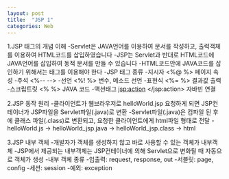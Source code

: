 ```yaml
---
layout: post
title:  "JSP 1"
categories: Web
---
```

1.JSP 태그의 개념 이해
-Servlet은 JAVA언어를 이용하여 문서를 작성하고, 출력객체를 이용하여 HTML코드를 삽입하였습니다
-JSP는 Servlet과 반대로 HTML코드에 JAVA언어를 삽입하여 동적 문서를 만들 수 있습니다
-HTML코드안에 JAVA코드를 삽인하기 위해서는 태그를 이용해야 한다
-JSP 태그 종류
	-지시자 <%@ %> 페이지 속성
	-주석 <%-- --> 
	-선언 <%! %> 변수, 메소드 선언
	-표현식 <%= %> 결과값 출력
	-스크립트릿 <% %> JAVA 코드
	-액션태그 <jsp:action> </jsp:action> 자바빈 연결

2.JSP 동작 원리
-클라이언트가 웹브라우저로 helloWorld.jsp 요청하게 되면 JSP컨테이너가 JSP파일을 Servlet파일(.java)로 변환
-Servlet파일(.java)은 컴파일 된 후에 클래스 파일(.class)로 변환되고, 요청한 클라이언트에게 html파일 형태로 전달
-helloWorld.js -> helloWorld_jsp.java -> helloWorld_jsp.class -> html

3.JSP 내부 객체
-개발자가 객체를 생성하지 않고 바로 사용할 수 있는 객체가 내부객체
-JSP에서 제공되는 내부객체는 JSP컨테이너에 의해 Servlet으로 변화될 때 자동으로 객체가 생성
-내부 객체 종류
	-입출력: request, response, out
	-서블릿: page, config
	-세션: session
	-예외: exception


